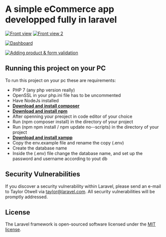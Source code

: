 # A simple eCommerce app developped fully in laravel

[![Front view](https://i.postimg.cc/3x621Rds/screen-1.png)](https://postimg.cc/ts31C9dk)
[![Front view 2](https://i.postimg.cc/4NfvNqDS/screen-2.png)](https://postimg.cc/5jrQs7NB)

[![Dashboard](https://i.postimg.cc/fWjjsDrd/dashboard-1.png)](https://postimg.cc/fky0jnZW)

[![Adding product & form validation](https://i.postimg.cc/FH1j0csb/dashboard-21.png)](https://postimg.cc/HrDcgrMj)

## Running this project on your PC

To run this project on your pc these are requirements:

- PHP 7 (any php version really)
- OpenSSL in your php.ini file has to be uncommented
- Have NodeJs installed
- **[Download and install composer](https://getcomposer.org/)**
- **[Download and install npm](https://nodejs.org/en/)**
- After openning your preoject in code editor of your choice
- Run (npm composer install) in the directory of your project
- Run (npm npm install / npm update no--scripts) in the directory of your project
- **[Download and install xampp](https://www.apachefriends.org/fr/index.html)**
- Copy the env.example file and rename the copy (.env)
- Create the database name
- Inside the (.env) file change the database name, and set up the password and username according to yout db

## Security Vulnerabilities

If you discover a security vulnerability within Laravel, please send an e-mail to Taylor Otwell via [taylor@laravel.com](mailto:taylor@laravel.com). All security vulnerabilities will be promptly addressed.

## License

The Laravel framework is open-sourced software licensed under the [MIT license](https://opensource.org/licenses/MIT).
